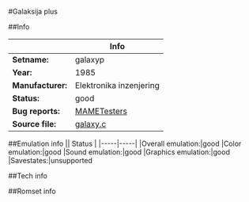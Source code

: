 #Galaksija plus

##Info

||Info|
|-----|-----|
|**Setname:**|galaxyp
|**Year:**|1985
|**Manufacturer:**|Elektronika inzenjering
|**Status:**|good
|**Bug reports:**|[MAMETesters](http://mametesters.org/view_all_set.php?type=1&temporary=y&search=galaxy.c)
|**Source file:**|[galaxy.c](https://github.com/mamedev/mame/blob/master/src/mess/drivers/galaxy.c)

##Emulation info
|| Status |
|-----|-----|
|Overall emulation:|good
|Color emulation:|good
|Sound emulation:|good
|Graphics emulation:|good
|Savestates:|unsupported

##Tech info

##Romset info

<!--- START OF EDITED COMMENT DO NOT TOUCH TEXT ABOVE-->
